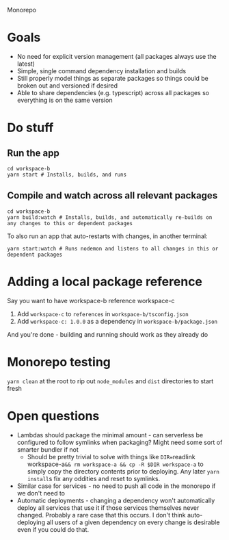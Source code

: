 Monorepo

# Goals

- No need for explicit version management (all packages always use the latest)
- Simple, single command dependency installation and builds
- Still properly model things as separate packages so things could be broken out and versioned if desired
- Able to share dependencies (e.g. typescript) across all packages so everything is on the same version

# Do stuff

## Run the app

```
cd workspace-b
yarn start # Installs, builds, and runs
```

## Compile and watch across all relevant packages

```
cd workspace-b
yarn build:watch # Installs, builds, and automatically re-builds on any changes to this or dependent packages
```

To also run an app that auto-restarts with changes, in another terminal:

```
yarn start:watch # Runs nodemon and listens to all changes in this or dependent packages
```

# Adding a local package reference

Say you want to have workspace-b reference workspace-c

1. Add `workspace-c` to `references` in `workspace-b/tsconfig.json`
1. Add `workspace-c: 1.0.0` as a dependency in `workspace-b/package.json`

And you're done - building and running should work as they already do

# Monorepo testing

`yarn clean` at the root to rip out `node_modules` and `dist` directories to start fresh

# Open questions

- Lambdas should package the minimal amount - can serverless be configured to follow symlinks when packaging? Might need
  some sort of smarter bundler if not
  - Should be pretty trivial to solve with things like `DIR=`readlink
    workspace-a`&& rm workspace-a && cp -R $DIR workspace-a` to simply copy the directory contents prior to deploying.
    Any later `yarn install`s fix any oddities and reset to symlinks.
- Similar case for services - no need to push all code in the monorepo if we don't need to
- Automatic deployments - changing a dependency won't automatically deploy all services that use it if those services
  themselves never changed. Probably a rare case that this occurs. I don't think auto-deploying all users of a given
  dependency on every change is desirable even if you could do that.
